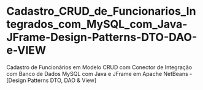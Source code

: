 # Cadastro_CRUD_de_Funcionarios_Integrados_com_MySQL_com_Java-JFrame-Design-Patterns-DTO-DAO-e-VIEW
Cadastro de Funcionários em Modelo CRUD com Conector de Integração com Banco de Dados MySQL com Java e JFrame em Apache NetBeans - [Design Patterns DTO, DAO &amp; View]
